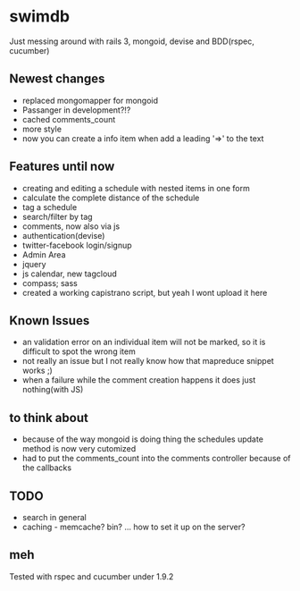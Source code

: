 swimdb
======

Just messing around with rails 3, mongoid, devise and BDD(rspec, cucumber)

Newest changes
--------------

- replaced mongomapper for mongoid
- Passanger in development?!?
- cached comments_count
- more style
- now you can create a info item when add a leading '=>' to the text

Features until now
------------------

- creating and editing a schedule with nested items in one form
- calculate the complete distance of the schedule
- tag a schedule
- search/filter by tag
- comments, now also via js
- authentication(devise)
- twitter-facebook login/signup
- Admin Area
- jquery
- js calendar, new tagcloud
- compass; sass
- created a working capistrano script, but yeah I wont upload it here



Known Issues
------------

- an validation error on an individual item will not be marked, so it is difficult to spot the wrong item
- not really an issue but I not really know how that mapreduce snippet works ;)
- when a failure while the comment creation happens it does just nothing(with JS)


to think about
--------------

- because of the way mongoid is doing thing the schedules update method is now very cutomized
- had to put the comments_count into the comments controller because of the callbacks

TODO
----

- search in general
- caching - memcache? bin? ... how to set it up on the server?

meh
---

Tested with rspec and cucumber under 1.9.2

